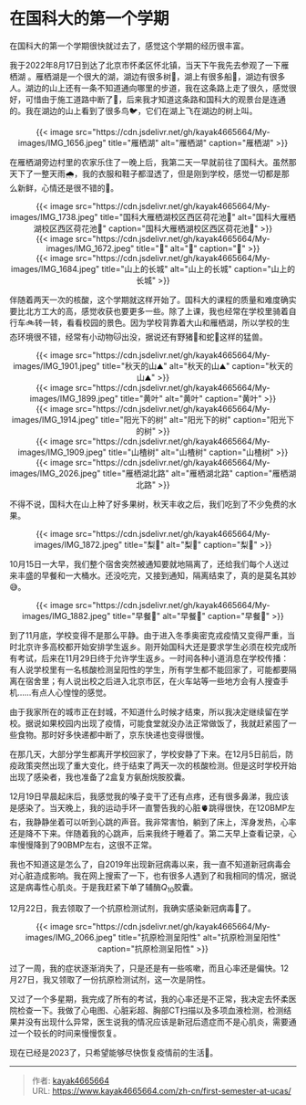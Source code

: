 # 在国科大的第一个学期

在国科大的第一个学期很快就过去了，感觉这个学期的经历很丰富。
<!--more-->

我于2022年8月17日到达了北京市怀柔区怀北镇，当天下午我先去参观了一下雁栖湖 。雁栖湖是一个很大的湖，湖边有很多树🌳，湖上有很多船🛶，湖边有很多人。湖边的山上还有一条不知道通向哪里的步道，我在这条路上走了很久，感觉很好，可惜由于施工道路中断了🚧，后来我才知道这条路和国科大的观景台是连通的。我在湖边的山上看到了很多鸟🐦，它们在湖上飞在湖边的树上叫。

<div align="center">
{{< image src="https://cdn.jsdelivr.net/gh/kayak4665664/My-images/IMG_1656.jpeg" title="雁栖湖" alt="雁栖湖" caption="雁栖湖" >}}
</div>

在雁栖湖旁边村里的农家乐住了一晚上后，我第二天一早就前往了国科大。虽然那天下了一整天雨🌧️，我的衣服和鞋子都湿透了，但是刚到学校，感觉一切都是那么新鲜，心情还是很不错的🙂。

<div align="center">
{{< image src="https://cdn.jsdelivr.net/gh/kayak4665664/My-images/IMG_1738.jpeg" title="国科大雁栖湖校区西区荷花池🪷" alt="国科大雁栖湖校区西区荷花池🪷" caption="国科大雁栖湖校区西区荷花池🪷" >}}
</div>

<div align="center">
{{< image src="https://cdn.jsdelivr.net/gh/kayak4665664/My-images/IMG_1672.jpeg" title="🌇" alt="🌇" caption="🌇" >}}
</div>

<div align="center">
{{< image src="https://cdn.jsdelivr.net/gh/kayak4665664/My-images/IMG_1684.jpeg" title="山上的长城" alt="山上的长城" caption="山上的长城" >}}
</div>

伴随着两天一次的核酸，这个学期就这样开始了。国科大的课程的质量和难度确实要比北方工大的高，感觉收获也要更多一些。除了上课，我也经常在学校里骑着自行车🚲转一转，看看校园的景色。因为学校背靠着大山和雁栖湖，所以学校的生态环境很不错，经常有小动物🐱出没，据说还有野猪🐗和蛇🐍这样的猛兽。

<div align="center">
{{< image src="https://cdn.jsdelivr.net/gh/kayak4665664/My-images/IMG_1901.jpeg" title="秋天的山⛰️" alt="秋天的山⛰️" caption="秋天的山⛰️" >}}
</div>

<div align="center">
{{< image src="https://cdn.jsdelivr.net/gh/kayak4665664/My-images/IMG_1899.jpeg" title="黄叶" alt="黄叶" caption="黄叶" >}}
</div>

<div align="center">
{{< image src="https://cdn.jsdelivr.net/gh/kayak4665664/My-images/IMG_1914.jpeg" title="阳光下的树" alt="阳光下的树" caption="阳光下的树" >}}
</div>

<div align="center">
{{< image src="https://cdn.jsdelivr.net/gh/kayak4665664/My-images/IMG_1909.jpeg" title="山楂树" alt="山楂树" caption="山楂树" >}}
</div>

<div align="center">
{{< image src="https://cdn.jsdelivr.net/gh/kayak4665664/My-images/IMG_2026.jpeg" title="雁栖湖北路" alt="雁栖湖北路" caption="雁栖湖北路" >}}
</div>

不得不说，国科大在山上种了好多果树，秋天丰收之后，我们吃到了不少免费的水果。

<div align="center">
{{< image src="https://cdn.jsdelivr.net/gh/kayak4665664/My-images/IMG_1872.jpeg" title="梨🍐" alt="梨🍐" caption="梨🍐" >}}
</div>

10月15日一大早，我们整个宿舍突然被通知要就地隔离了，还给我们每个人送过来丰盛的早餐和一大桶水。还没吃完，又接到通知，隔离结束了，真的是莫名其妙😅。

<div align="center">
{{< image src="https://cdn.jsdelivr.net/gh/kayak4665664/My-images/IMG_1882.jpeg" title="早餐🥣" alt="早餐🥣" caption="早餐🥣" >}}
</div>

到了11月底，学校变得不是那么平静。由于进入冬季奥密克戎疫情又变得严重，当时北京许多高校都开始安排学生返乡。刚开始国科大还是要求学生必须在校完成所有考试，后来在11月29日终于允许学生返乡。一时间各种小道消息在学校传播：有人说学校里有一名核酸检测呈阳性的学生，所有学生都不能回家了，可能都要隔离在宿舍里；有人说出校之后进入北京市区，在火车站等一些地方会有人搜查手机……有点人心惶惶的感觉。

由于我家所在的城市正在封城，不知道什么时候才结束，所以我决定继续留在学校。据说如果校园内出现了疫情，可能食堂就没办法正常做饭了，我就赶紧囤了一些食物。那时好多快递都中断了，京东快递也变得很慢。

在那几天，大部分学生都离开学校回家了，学校安静了下来。在12月5日前后，防疫政策突然出现了重大变化，终于结束了两天一次的核酸检测。但是这时学校开始出现了感染者，我也准备了2盒复方氨酚烷胺胶囊。

12月19日早晨起床后，我感觉我的嗓子变干了还有点疼，还有很多鼻涕，我应该是感染了。当天晚上，我的运动手环一直警告我的心脏🫀跳得很快，在120BMP左右，我静静坐着可以听到心跳的声音。我非常害怕，躺到了床上，浑身发热，心率还是降不下来。伴随着我的心跳声，后来我终于睡着了。第二天早上查看记录，心率慢慢降到了90BMP左右，这很不正常。

我也不知道这是怎么了，自2019年出现新冠病毒以来，我一直不知道新冠病毒会对心脏造成影响。我在网上搜索了一下，也有很多人遇到了和我相同的情况，据说这是病毒性心肌炎。于是我赶紧下单了辅酶$Q_{10}$胶囊。

12月22日，我去领取了一个抗原检测试剂，我确实感染新冠病毒🦠了。 

<div align="center">
{{< image src="https://cdn.jsdelivr.net/gh/kayak4665664/My-images/IMG_2066.jpeg" title="抗原检测呈阳性" alt="抗原检测呈阳性" caption="抗原检测呈阳性" >}}
</div>

过了一周，我的症状逐渐消失了，只是还是有一些咳嗽，而且心率还是偏快。12月27日，我又领取了一份抗原检测试剂，这一次是阴性。

又过了一个多星期，我完成了所有的考试，我的心率还是不正常，我决定去怀柔医院检查一下。我做了心电图、心脏彩超、胸部CT扫描以及多项血液检测，检测结果并没有出现什么异常，医生说我的情况应该是新冠后遗症而不是心肌炎，需要通过一个较长的时间来慢慢恢复。

现在已经是2023了，只希望能够尽快恢复疫情前的生活🙏。

---

> 作者: [kayak4665664](https://github.com/kayak4665664)  
> URL: https://www.kayak4665664.com/zh-cn/first-semester-at-ucas/  

